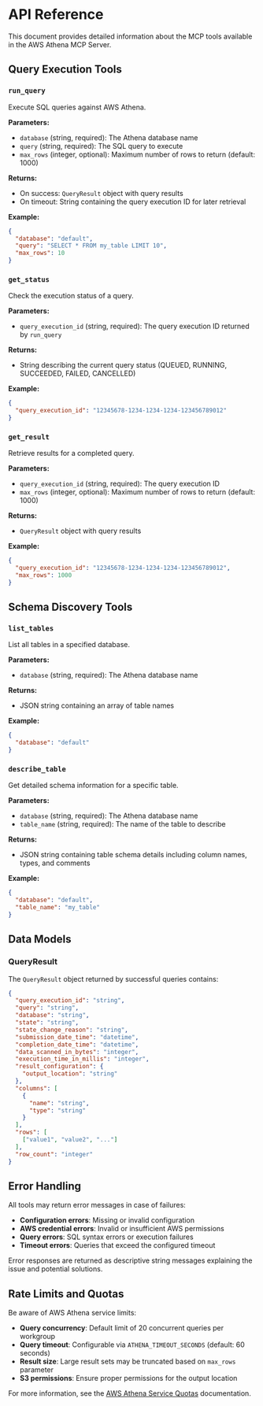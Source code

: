 # API Reference

This document provides detailed information about the MCP tools available in the AWS Athena MCP Server.

## Query Execution Tools

### `run_query`

Execute SQL queries against AWS Athena.

**Parameters:**
- `database` (string, required): The Athena database name
- `query` (string, required): The SQL query to execute
- `max_rows` (integer, optional): Maximum number of rows to return (default: 1000)

**Returns:**
- On success: `QueryResult` object with query results
- On timeout: String containing the query execution ID for later retrieval

**Example:**
```json
{
  "database": "default",
  "query": "SELECT * FROM my_table LIMIT 10",
  "max_rows": 10
}
```

### `get_status`

Check the execution status of a query.

**Parameters:**
- `query_execution_id` (string, required): The query execution ID returned by `run_query`

**Returns:**
- String describing the current query status (QUEUED, RUNNING, SUCCEEDED, FAILED, CANCELLED)

**Example:**
```json
{
  "query_execution_id": "12345678-1234-1234-1234-123456789012"
}
```

### `get_result`

Retrieve results for a completed query.

**Parameters:**
- `query_execution_id` (string, required): The query execution ID
- `max_rows` (integer, optional): Maximum number of rows to return (default: 1000)

**Returns:**
- `QueryResult` object with query results

**Example:**
```json
{
  "query_execution_id": "12345678-1234-1234-1234-123456789012",
  "max_rows": 1000
}
```

## Schema Discovery Tools

### `list_tables`

List all tables in a specified database.

**Parameters:**
- `database` (string, required): The Athena database name

**Returns:**
- JSON string containing an array of table names

**Example:**
```json
{
  "database": "default"
}
```

### `describe_table`

Get detailed schema information for a specific table.

**Parameters:**
- `database` (string, required): The Athena database name
- `table_name` (string, required): The name of the table to describe

**Returns:**
- JSON string containing table schema details including column names, types, and comments

**Example:**
```json
{
  "database": "default",
  "table_name": "my_table"
}
```

## Data Models

### QueryResult

The `QueryResult` object returned by successful queries contains:

```json
{
  "query_execution_id": "string",
  "query": "string",
  "database": "string",
  "state": "string",
  "state_change_reason": "string",
  "submission_date_time": "datetime",
  "completion_date_time": "datetime",
  "data_scanned_in_bytes": "integer",
  "execution_time_in_millis": "integer",
  "result_configuration": {
    "output_location": "string"
  },
  "columns": [
    {
      "name": "string",
      "type": "string"
    }
  ],
  "rows": [
    ["value1", "value2", "..."]
  ],
  "row_count": "integer"
}
```

## Error Handling

All tools may return error messages in case of failures:

- **Configuration errors**: Missing or invalid configuration
- **AWS credential errors**: Invalid or insufficient AWS permissions
- **Query errors**: SQL syntax errors or execution failures
- **Timeout errors**: Queries that exceed the configured timeout

Error responses are returned as descriptive string messages explaining the issue and potential solutions.

## Rate Limits and Quotas

Be aware of AWS Athena service limits:

- **Query concurrency**: Default limit of 20 concurrent queries per workgroup
- **Query timeout**: Configurable via `ATHENA_TIMEOUT_SECONDS` (default: 60 seconds)
- **Result size**: Large result sets may be truncated based on `max_rows` parameter
- **S3 permissions**: Ensure proper permissions for the output location

For more information, see the [AWS Athena Service Quotas](https://docs.aws.amazon.com/athena/latest/ug/service-limits.html) documentation. 